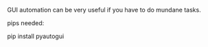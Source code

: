 GUI automation can be very useful if you have to do mundane tasks. 

pips needed:

pip install pyautogui